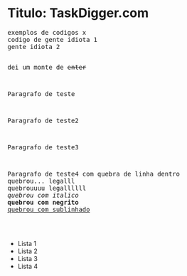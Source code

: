 <h1>Titulo: TaskDigger.com</h1>
<pre>exemplos de codigos x<br>codigo de gente idiota 1<br>gente idiota 2









dei um monte de <s>enter</s>

<p>Paragrafo de teste</p>
<p>Paragrafo de teste2</p>
<p>Paragrafo de teste3</p>
<p>Paragrafo de teste4 com quebra de linha dentro<br>quebrou... legalll<br>quebrouuuu legallllll<br><i>quebrou com italico</i><br><b>quebrou com negrito</b><br><u>quebrou com sublinhado</u></p>

</pre>

<ul>
<li>Lista 1</li>
<li>Lista 2</li>
<li>Lista 3</li>
<li>Lista 4</li>
</ul>